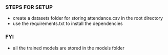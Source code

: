 ### STEPS FOR SETUP
- create a datasets folder for storing attendance.csv in the root directory
- use the requirements.txt to install the dependencies

### FYI
- all the trained models are stored in the models folder
